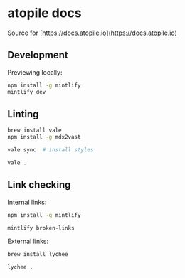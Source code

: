 # atopile docs

Source for [https://docs.atopile.io](https://docs.atopile.io)

## Development

Previewing locally:

```bash
npm install -g mintlify
mintlify dev
```

## Linting

```bash
brew install vale
npm install -g mdx2vast

vale sync  # install styles
```

```bash
vale .
```


## Link checking

Internal links:
```bash
npm install -g mintlify
```

```bash
mintlify broken-links
```

External links:
```bash
brew install lychee
```

```bash
lychee .
```
